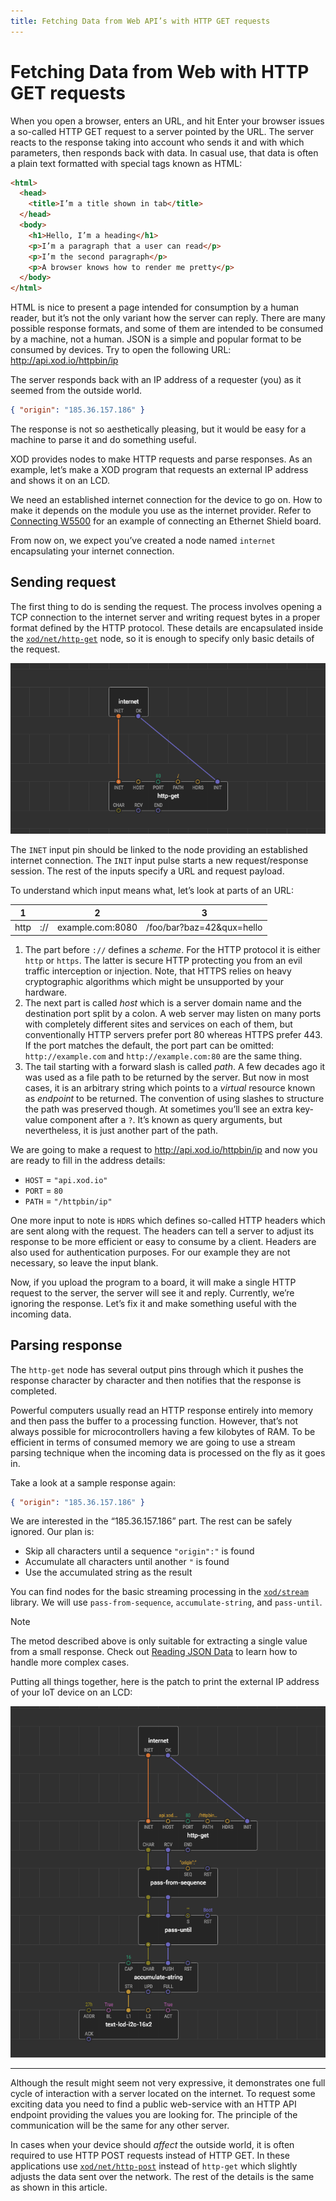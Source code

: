 ```yaml
---
title: Fetching Data from Web API’s with HTTP GET requests
---
```


# Fetching Data from Web with HTTP GET requests

When you open a browser, enters an URL, and hit Enter your browser issues a so-called HTTP GET request to a server pointed by the URL. The server reacts to the response taking into account who sends it and with which parameters, then responds back with data. In casual use, that data is often a plain text formatted with special tags known as HTML:

```html
<html>
  <head>
    <title>I’m a title shown in tab</title>
  </head>
  <body>
    <h1>Hello, I’m a heading</h1>
    <p>I’m a paragraph that a user can read</p>
    <p>I’m the second paragraph</p>
    <p>A browser knows how to render me pretty</p>
  </body>
</html>
```

HTML is nice to present a page intended for consumption by a human reader, but it’s not the only variant how the server can reply. There are many possible response formats, and some of them are intended to be consumed by a machine, not a human. JSON is a simple and popular format to be consumed by devices. Try to open the following URL: http://api.xod.io/httpbin/ip

The server responds back with an IP address of a requester (you) as it seemed from the outside world.

```json
{ "origin": "185.36.157.186" }
```

The response is not so aesthetically pleasing, but it would be easy for a machine to parse it and do something useful.

XOD provides nodes to make HTTP requests and parse responses. As an example, let’s make a XOD program that requests an external IP address and shows it on an LCD.

We need an established internet connection for the device to go on. How to make it depends on the module you use as the internet provider. Refer to [Connecting W5500](../w5500-connection/) for an example of connecting an Ethernet Shield board.

From now on, we expect you’ve created a node named `internet` encapsulating your internet connection.

## Sending request

The first thing to do is sending the request. The process involves opening a TCP connection to the internet server and writing request bytes in a proper format defined by the HTTP protocol. These details are encapsulated inside the [`xod/net/http-get`](https://xod.io/libs/xod/net/http-get) node, so it is enough to specify only basic details of the request.

![HTTP request on ready](./request.patch.png)

The `INET` input pin should be linked to the node providing an established internet connection. The `INIT` input pulse starts a new request/response session. The rest of the inputs specify a URL and request payload.

To understand which input means what, let’s look at parts of an URL:

<table class="ui very basic collapsing table">
  <thead>
    <tr>
      <th><div class="ui teal label">1</div></th>
      <th></th>
      <th><div class="ui teal label">2</div></th>
      <th><div class="ui teal label">3</div></th>
    </tr>
  </thead>
  <tbody>
    <tr>
      <td>http</td>
      <td>://</td>
      <td>example.com:8080</td>
      <td>/foo/bar?baz=42&qux=hello</td>
    </tr>
  </tbody>
</table>

1.  The part before `://` defines a _scheme_. For the HTTP protocol it is either `http` or `https`. The latter is secure HTTP protecting you from an evil traffic interception or injection. Note, that HTTPS relies on heavy cryptographic algorithms which might be unsupported by your hardware.
2.  The next part is called _host_ which is a server domain name and the destination port split by a colon. A web server may listen on many ports with completely different sites and services on each of them, but conventionally HTTP servers prefer port 80 whereas HTTPS prefer 443. If the port matches the default, the port part can be omitted: `http://example.com` and `http://example.com:80` are the same thing.
3.  The tail starting with a forward slash is called _path_. A few decades ago it was used as a file path to be returned by the server. But now in most cases, it is an arbitrary string which points to a _virtual_ resource known as _endpoint_ to be returned. The convention of using slashes to structure the path was preserved though. At sometimes you’ll see an extra key-value component after a `?`. It’s known as query arguments, but nevertheless, it is just another part of the path.

We are going to make a request to http://api.xod.io/httpbin/ip and now you are ready to fill in the address details:

- `HOST` = `"api.xod.io"`
- `PORT` = `80`
- `PATH` = `"/httpbin/ip"`

One more input to note is `HDRS` which defines so-called HTTP headers which are sent along with the request. The headers can tell a server to adjust its response to be more efficient or easy to consume by a client. Headers are also used for authentication purposes. For our example they are not necessary, so leave the input blank.

Now, if you upload the program to a board, it will make a single HTTP request to the server, the server will see it and reply. Currently, we’re ignoring the response. Let’s fix it and make something useful with the incoming data.

## Parsing response

The `http-get` node has several output pins through which it pushes the response character by character and then notifies that the response is completed.

Powerful computers usually read an HTTP response entirely into memory and then pass the buffer to a processing function. However, that’s not always possible for microcontrollers having a few kilobytes of RAM. To be efficient in terms of consumed memory we are going to use a stream parsing technique when the incoming data is processed on the fly as it goes in.

Take a look at a sample response again:

```json
{ "origin": "185.36.157.186" }
```

We are interested in the “185.36.157.186” part. The rest can be safely ignored. Our plan is:

- Skip all characters until a sequence `"origin":"` is found
- Accumulate all characters until another `"` is found
- Use the accumulated string as the result

You can find nodes for the basic streaming processing in the [`xod/stream`](https://xod.io/libs/xod/stream/) library. We will use `pass-from-sequence`, `accumulate-string`, and `pass-until`.

<div class="ui segment note">
<span class="ui ribbon label">Note</span>

The metod described above is only suitable for extracting a single value from a small response. Check out [Reading JSON Data](../reading-json-data/) to learn how to handle more complex cases.

</div>

Putting all things together, here is the patch to print the external IP address of your IoT device on an LCD:

![External IP on LCD](./print-ip.patch.png)

---

Although the result might seem not very expressive, it demonstrates one full cycle of interaction with a server located on the internet. To request some exciting data you need to find a public web-service with an HTTP API endpoint providing the values you are looking for. The principle of the communication will be the same for any other server.

In cases when your device should _affect_ the outside world, it is often required to use HTTP POST requests instead of HTTP GET. In these applications use [`xod/net/http-post`](https://xod.io/libs/xod/net/http-post/) instead of `http-get` which slightly adjusts the data sent over the network. The rest of the details is the same as shown in this article.
